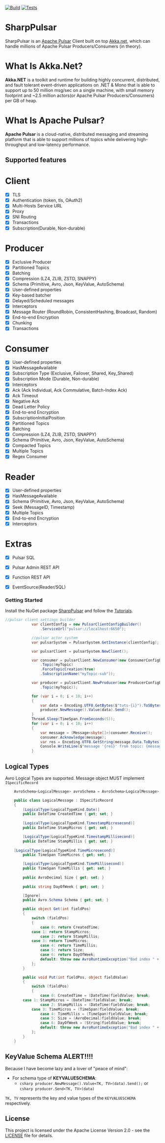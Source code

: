 [![Build](https://github.com/eaba/SharpPulsar/workflows/Build/badge.svg)](https://github.com/eaba/SharpPulsar/actions?query=workflow%3ABuild)
[![Tests](https://github.com/eaba/SharpPulsar/workflows/Tests/badge.svg)](https://github.com/eaba/SharpPulsar/actions?query=workflow%3ATests)

# SharpPulsar
SharpPulsar is an [Apache Pulsar](https://github.com/apache/pulsar) Client built on top [Akka.net](https://github.com/akkadotnet/akka.net), which can handle millions of 
Apache Pulsar Producers/Consumers (in theory). 

# What Is Akka.Net?
**Akka.NET** is a toolkit and runtime for building highly concurrent, distributed, and fault tolerant event-driven applications on .NET & Mono that is able to support up to 50 million msg/sec on a single machine,
with small memory footprint and ~2.5 million actors(or Apache Pulsar Producers/Consumers) per GB of heap.

# What Is Apache Pulsar?
**Apache Pulsar** is a cloud-native, distributed messaging and streaming platform that is able to support millions of topics while delivering high-throughput and low-latency performance.

## Supported features

# Client
- [x] TLS
- [x] Authentication (token, tls, OAuth2)
- [x] Multi-Hosts Service URL	
- [x] Proxy
- [x] SNI Routing	
- [x] Transactions	
- [x] Subscription(Durable, Non-durable)	

# Producer
- [x] Exclusive Producer
- [x] Partitioned Topics
- [x] Batching
- [x] Compression (LZ4, ZLIB, ZSTD, SNAPPY)
- [x] Schema (Primitive, Avro, Json, KeyValue, AutoSchema)
- [x] User-defined properties	
- [x] Key-based batcher	
- [x] Delayed/Scheduled messages	
- [x] Interceptors	
- [x] Message Router (RoundRobin, ConsistentHashing, Broadcast, Random)
- [x] End-to-end Encryption
- [x] Chunking	
- [x] Transactions

# Consumer
- [x] User-defined properties	
- [x] HasMessageAvailable	
- [x] Subscription Type (Exclusive, Failover, Shared, Key_Shared)
- [x] Subscription Mode (Durable, Non-durable)
- [x] Interceptors	
- [x] Ack (Ack Individual, Ack Commulative, Batch-Index Ack)
- [x] Ack Timeout	
- [x] Negative Ack	
- [x] Dead Letter Policy	
- [x] End-to-end Encryption	
- [x] SubscriptionInitialPosition	
- [x] Partitioned Topics	
- [x] Batching	
- [x] Compression (LZ4, ZLIB, ZSTD, SNAPPY)
- [x] Schema (Primitive, Avro, Json, KeyValue, AutoSchema)
- [x] Compacted Topics	
- [x] Multiple Topics	
- [x] Regex Consumer

# Reader
- [x] User-defined properties	
- [x] HasMessageAvailable
- [x] Schema (Primitive, Avro, Json, KeyValue, AutoSchema)
- [x] Seek (MessageID, Timestamp)
- [x] Multiple Topics		
- [x] End-to-end Encryption	
- [x] Interceptors

# Extras
- [x] Pulsar SQL
- [x] Pulsar Admin REST API
- [x] Function REST API
- [x] EventSource(Reader/SQL)



### Getting Started
Install the NuGet package [SharpPulsar](https://www.nuget.org/packages/SharpPulsar) and follow the [Tutorials](https://github.com/eaba/SharpPulsar/tree/dev/Tutorials).

````csharp
//pulsar client settings builder
            var clientConfig = new PulsarClientConfigBuilder()
                .ServiceUrl("pulsar://localhost:6650");

            //pulsar actor system
            var pulsarSystem = PulsarSystem.GetInstance(clientConfig);

            var pulsarClient = pulsarSystem.NewClient();

            var consumer = pulsarClient.NewConsumer(new ConsumerConfigBuilder<sbyte[]>()
                .Topic(myTopic)
                .ForceTopicCreation(true)
                .SubscriptionName("myTopic-sub"));

            var producer = pulsarClient.NewProducer(new ProducerConfigBuilder<sbyte[]>()
                .Topic(myTopic));

            for (var i = 0; i < 10; i++)
            {
                var data = Encoding.UTF8.GetBytes($"tuts-{i}").ToSBytes();
                producer.NewMessage().Value(data).Send();
            }
			Thread.Sleep(TimeSpan.FromSeconds(5));
            for (var i = 0; i < 10; i++)
            {
                var message = (Message<sbyte[]>)consumer.Receive();
                consumer.Acknowledge(message);
                var res = Encoding.UTF8.GetString(message.Data.ToBytes());
                Console.WriteLine($"message '{res}' from topic: {message.TopicName}");
            }

````
## Logical Types
Avro Logical Types are supported. Message object MUST implement `ISpecificRecord`
```csharp
    AvroSchema<LogicalMessage> avroSchema = AvroSchema<LogicalMessage>.Of(ISchemaDefinition<LogicalMessage>.Builder().WithPojo(typeof(LogicalMessage)).WithJSR310ConversionEnabled(true).Build());

    public class LogicalMessage : ISpecificRecord
    {
        [LogicalType(LogicalTypeKind.Date)]
        public DateTime CreatedTime { get; set; }
		
        [LogicalType(LogicalTypeKind.TimestampMicrosecond)]
        public DateTime StampMicros { get; set; }

        [LogicalType(LogicalTypeKind.TimestampMillisecond)]
        public DateTime StampMillis { get; set; }
		
	[LogicalType(LogicalTypeKind.TimeMicrosecond)]
        public TimeSpan TimeMicros { get; set; }

        [LogicalType(LogicalTypeKind.TimeMillisecond)]
        public TimeSpan TimeMillis { get; set; }
        
        public AvroDecimal Size { get; set; }
		
        public string DayOfWeek { get; set; }

        [Ignore]
        public Avro.Schema Schema { get; set; }

        public object Get(int fieldPos)
        {
            switch (fieldPos)
            {
                case 0: return CreatedTime; 
	        case 1: return StampMicros;
                case 2: return StampMillis;
	        case 3: return TimeMicros;
                case 4: return TimeMillis;
                case 5: return Size;
                case 6: return DayOfWeek;
                default: throw new AvroRuntimeException("Bad index " + fieldPos + " in Get()");
            };
        }

        public void Put(int fieldPos, object fieldValue)
        {
            switch (fieldPos)
            {
                case 0: CreatedTime = (DateTime)fieldValue; break;
		case 1: StampMicros = (DateTime)fieldValue; break;
                case 2: StampMillis = (DateTime)fieldValue; break;
	        case 3: TimeMicros = (TimeSpan)fieldValue; break;
                case 4: TimeMillis = (TimeSpan)fieldValue; break;
                case 5: Size = (AvroDecimal)fieldValue; break;
                case 6: DayOfWeek = (String)fieldValue; break;
                default: throw new AvroRuntimeException("Bad index " + fieldPos + " in Put()");
            };
        }
    }
```
## KeyValue Schema ALERT!!!!

Because I have become lazy and a lover of "peace of mind":
- For schema type of **KEYVALUESCHEMA**:
  - `csharp producer.NewMessage().Value<TK, TV>(data).Send();` or `csharp producer.Send<TK, TV>(data)`

`TK, TV` represents the key and value types of the `KEYVALUESCHEMA` respectively. 

## License

This project is licensed under the Apache License Version 2.0 - see the [LICENSE](LICENSE) file for details.

